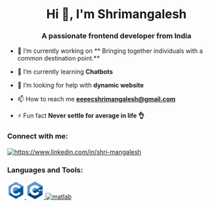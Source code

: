 <h1 align="center">Hi 👋, I'm Shrimangalesh</h1>
<h3 align="center">A passionate frontend developer from India</h3>

- 🔭 I’m currently working on ** Bringing together individuals with a common destination point.**

- 🌱 I’m currently learning **Chatbots**

- 🤝 I’m looking for help with **dynamic website**

- 📫 How to reach me **eeeecshrimangalesh@gmail.com**

- ⚡ Fun fact **Never settle for average in life 👌**

<h3 align="left">Connect with me:</h3>
<p align="left">
<a href="https://linkedin.com/in/https://www.linkedin.com/in/shri-mangalesh" target="blank"><img align="center" src="https://raw.githubusercontent.com/rahuldkjain/github-profile-readme-generator/master/src/images/icons/Social/linked-in-alt.svg" alt="https://www.linkedin.com/in/shri-mangalesh" height="30" width="40" /></a>
</p>

<h3 align="left">Languages and Tools:</h3>
<p align="left"> <a href="https://www.cprogramming.com/" target="_blank" rel="noreferrer"> <img src="https://raw.githubusercontent.com/devicons/devicon/master/icons/c/c-original.svg" alt="c" width="40" height="40"/> </a> <a href="https://www.w3schools.com/cpp/" target="_blank" rel="noreferrer"> <img src="https://raw.githubusercontent.com/devicons/devicon/master/icons/cplusplus/cplusplus-original.svg" alt="cplusplus" width="40" height="40"/> </a> <a href="https://www.mathworks.com/" target="_blank" rel="noreferrer"> <img src="https://upload.wikimedia.org/wikipedia/commons/2/21/Matlab_Logo.png" alt="matlab" width="40" height="40"/> </a> </p>

